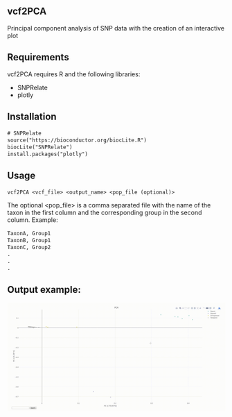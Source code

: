 ## vcf2PCA

Principal component analysis of SNP data with the creation of an interactive plot

## Requirements

vcf2PCA requires R and the following libraries:

- SNPRelate
- plotly

## Installation

```
# SNPRelate
source("https://bioconductor.org/biocLite.R")
biocLite("SNPRelate")
install.packages("plotly")
```

## Usage

```
vcf2PCA <vcf_file> <output_name> <pop_file (optional)>
```

The optional <pop_file> is a comma separated file with the name of the taxon in the first column and the corresponding group in the second column. Example:

```
TaxonA, Group1
TaxonB, Group1
TaxonC, Group2
.
.
.
```

## Output example:

<img src="https://github.com/ODiogoSilva/vcf2PCA/raw/master/examples/demo.gif">